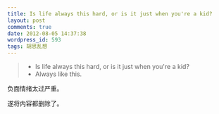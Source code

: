 ```yaml
---
title: Is life always this hard, or is it just when you're a kid?
layout: post
comments: true
date: 2012-08-05 14:37:38
wordpress_id: 593
tags: 胡思乱想
---
```


> - Is life always this hard, or is it just when you're a kid? 
> - Always like this.


负面情绪太过严重。

遂将内容都删除了。
